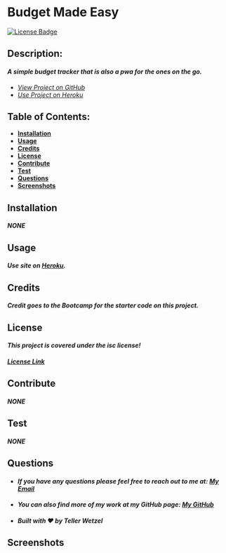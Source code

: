 # Budget Made Easy

  [![License Badge](https://img.shields.io/badge/license-ISC-blue.svg)](#license)

  ## Description:
  #### *A simple budget tracker that is also a pwa for the ones on the go.*
  * *[View Project on GitHub](https://github.com/Teller35/budget-made-easy)*
  * *[Use Project on Heroku](https://budget-made-easy.herokuapp.com/)*

  ## Table of Contents:
  * [**Installation**](#installation)
  * [**Usage**](#usage)
  * [**Credits**](#credits)
  * [**License**](#license)
  * [**Contribute**](#contribute)
  * [**Test**](#test)
  * [**Questions**](#questions)
  * [**Screenshots**](#screenshots)

  ## Installation
  #### *NONE*

  ## Usage
  #### *Use site on [Heroku](https://budget-made-easy.herokuapp.com/).*

  ## Credits
  
  #### *Credit goes to the Bootcamp for the starter code on this project.*
  

  ## License
  #### *This project is covered under the isc license!*
  #### *[License Link](https://choosealicense.com/licenses/isc)*

  ## Contribute
  #### *NONE*

  ## Test
  #### *NONE*

  ## Questions
  * #### *If you have any questions please feel free to reach out to me at: <a href='mailto:tellerwetzel@yahoo.com'></i>My Email</a>*
  * #### *You can also find more of my work at my GitHub page: [My GitHub](https://github.com/Teller35)*
  * #### *Built with ❤️ by Teller Wetzel*

  ## Screenshots 